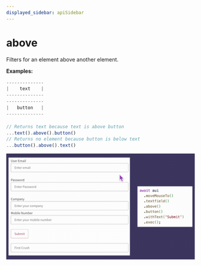 ```yaml
---
displayed_sidebar: apiSidebar
---
```

# above

Filters for an element above another element.

**Examples:**
```typescript 
--------------
|    text    |
--------------
--------------
|   button   |
--------------

// Returns text because text is above button
...text().above().button()
// Returns no element because button is below text
...button().above().text()
```
![](/img/gif/above.gif)

